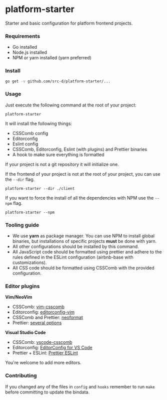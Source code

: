 # platform-starter
Starter and basic configuration for platform frontend projects.

### Requirements

* Go installed
* Node.js installed
* NPM or yarn installed (yarn preferred)

### Install

```bash
go get -v github.com/src-d/platform-starter/...
```

### Usage

Just execute the following command at the root of your project:

```
platform-starter
```

It will install the following things:

* CSSComb config
* Editorconfig
* Eslint config
* CSSComb, Editorconfig, Eslint (with plugins) and Prettier binaries
* A hook to make sure everything is formatted

If your project is not a git repository it will initialize one.

If the frontend of your project is not at the root of your project, you can use the `--dir` flag.

```
platform-starter --dir ./client
```

If you want to force the install of all the dependencies with NPM use the `--npm` flag.

```
platform-starter --npm
```

### Tooling guide

* We use **yarn** as package manager. You can use NPM to install global binaries, but installations of specific projects **must** be done with yarn.
* All other configurations should be installed by this command.
* All JavaScript code should be formatted using prettier and adhere to the rules defined in the ESLint configuration (airbnb-base with customizations).
* All CSS code should be formatted using CSSComb with the provided configuration.

### Editor plugins

**Vim/NeoVim**

* CSSComb: [vim-csscomb](https://github.com/csscomb/vim-csscomb)
* Editorconfig: [editorconfig-vim](https://github.com/editorconfig/editorconfig-vim)
* CSSComb and Prettier: [neoformat](https://github.com/sbdchd/neoformat)
* Prettier: [several options](https://github.com/prettier/prettier/tree/master/editors/vim)

**Visual Studio Code**

* CSSComb: [vscode-csscomb](https://marketplace.visualstudio.com/items?itemName=mrmlnc.vscode-csscomb)
* Editorconfig: [EditorConfig for VS Code](https://marketplace.visualstudio.com/items?itemName=mrmlnc.vscode-csscomb)
* Prettier + ESLint: [Prettier ESLint](https://github.com/prettier/prettier/tree/master/editors/vim)

You're welcome to add more editors.

### Contributing

If you changed any of the files in `config` and `hooks` remember to run `make` before committing to update the bindata.
